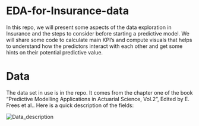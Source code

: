 # EDA-for-Insurance-data
In this repo, we will present some aspects of the data exploration in Insurance and the steps to consider before starting a predictive model. We will share some code to calculate main KPI’s and compute visuals that helps to understand how the predictors interact with each other and get some hints on their potential predictive value.
# Data
The data set in use is in the repo. It comes from the chapter one of the book “Predictive Modelling Applications in Actuarial Science, Vol.2”, Edited by E. Frees et al..
Here is a quick description of the fields:


![Data_description](https://github.com/william-tiritilli/EDA-for-Insurance-data/assets/46381506/877aa874-a23e-4aff-9b3c-9b153222a2fd)

	
	
	
	

